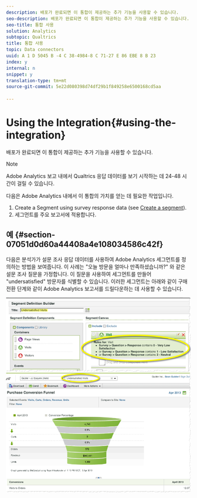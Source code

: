 ```yaml
---
description: 배포가 완료되면 이 통합이 제공하는 추가 기능을 사용할 수 있습니다.
seo-description: 배포가 완료되면 이 통합이 제공하는 추가 기능을 사용할 수 있습니다.
seo-title: 통합 사용
solution: Analytics
subtopic: Qualtrics
title: 통합 사용
topic: Data connectors
uuid: A 1 D 5045 B -4 C 38-4984-8 C 71-27 E 86 EBE 8 B 23
index: y
internal: n
snippet: y
translation-type: tm+mt
source-git-commit: 5e22d080398d74df29b1f849258e6500168cd5aa

---
```



# Using the Integration{#using-the-integration}

배포가 완료되면 이 통합이 제공하는 추가 기능을 사용할 수 있습니다.

>[!NOTE]
>
>Adobe Analytics 보고 내에서 Qualtrics 응답 데이터를 보기 시작하는 데 24-48 시간이 걸릴 수 있습니다.

다음은 Adobe Analytics 내에서 이 통합의 가치를 얻는 데 필요한 작업입니다.

1. Create a Segment using survey response data (see [Create a segment](http://microsite.omniture.com/t2/help/en_US/sc/user/index.html?f=t_segment.html)).
1. 세그먼트를 주요 보고서에 적용합니다.

## 예 {#section-07051d0d60a44408a4e108034586c42f}

다음은 분석가가 설문 조사 응답 데이터를 사용하여 Adobe Analytics 세그먼트를 정의하는 방법을 보여줍니다. 이 사례는 "오늘 방문을 얼마나 만족하셨습니까?" 와 같은 설문 조사 질문을 가정합니다. 이 질문을 사용하여 세그먼트를 만들어 "undersatisfied" 방문자를 식별할 수 있습니다. 이러한 세그먼트는 아래와 같이 구매 전환 단계와 같이 Adobe Analytics 보고서를 드릴다운하는 데 사용할 수 있습니다.

![](assets/using-1.png) ![](assets/using-2.png)

